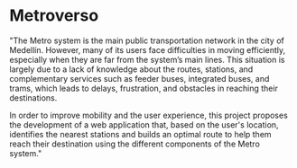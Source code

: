 # Metroverso

"The Metro system is the main public transportation network in the city of Medellín. However, many of its users face difficulties in moving efficiently, especially when they are far from the system’s main lines. This situation is largely due to a lack of knowledge about the routes, stations, and complementary services such as feeder buses, integrated buses, and trams, which leads to delays, frustration, and obstacles in reaching their destinations.

In order to improve mobility and the user experience, this project proposes the development of a web application that, based on the user's location, identifies the nearest stations and builds an optimal route to help them reach their destination using the different components of the Metro system."



